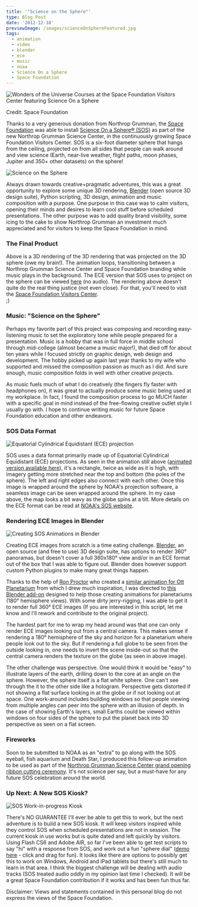 ```yaml
---
title: '"Science on the Sphere"'
type: Blog Post
date: '2012-12-18'
previewImage: /images/scienceOnSphereFeatured.jpg
tags:
  - animation
  - video
  - blender
  - ece
  - music
  - noaa
  - Science On a Sphere
  - Space Foundation
---
```

![Wonders of the Universe Courses at the Space Foundation Visitors Center featuring Science On a Sphere](/images/wondersOfTheUniverse.jpg)

Credit: Space Foundation

Thanks to a very generous donation from Northrop Grumman, the [Space Foundation](http://www.spacefoundation.org) was able to install [Science On a Sphere® (SOS)](http://www.sos.noaa.gov/What_is_SOS/index.html) as part of the new Northrop Grumman Science Center, in the continuously growing Space Foundation Visitors Center. SOS is a six-foot diameter sphere that hangs from the ceiling, projected on from all sides that people can walk around and view science (Earth, near-live weather, flight paths, moon phases, Jupiter and 350+ other datasets) on the sphere!

![Science on the Sphere](/images/scienceOnTheSphere.jpg)

Always drawn towards creative+pragmatic adventures, this was a great opportunity to explore some unique 3D rendering, [Blender](http://www.blender.org/) (open source 3D design suite), Python scripting, 3D design, animation and music composition with a purpose. One purpose in this case was to calm visitors, opening their minds and desires to learn cool stuff before scheduled presentations. The other purpose was to add quality brand visibility, some icing to the cake to show Northrop Grumman an investment much appreciated and for visitors to keep the Space Foundation in mind.

### The Final Product

Above is a 3D rendering of the 3D rendering that was projected on the 3D sphere (owe my brain!). The animation loops, transitioning between a Northrop Grumman Science Center and Space Foundation branding while music plays in the background. The ECE version that SOS uses to project on the sphere can be viewed [here](https://vimeo.com/55890714) (no audio). The rendering above doesn't quite do the real thing justice (not even close). For that, you'll need to visit the [Space Foundation Visitors Center](http://www.spacefoundation.org/visit).  
;)

### Music: "Science on the Sphere"

Perhaps my favorite part of this project was composing and recording easy-listening music to set the exploratory tone while people prepared for a presentation. Music is a hobby that was in full force in middle school through mid-college (almost became a music major!), that died off for about ten years while I focused strictly on graphic design, web design and development. The hobby picked up again last year thanks to my wife who supported and missed the composition passion as much as I did. And sure enough, music composition folds in well with other creative projects.

As music fuels much of what I do creatively (the fingers fly faster with headphones on), it was great to actually produce some music being used at my workplace. In fact, I found the composition process to go MUCH faster with a specific goal in mind instead of the free-flowing creative outlet style I usually go with. I hope to continue writing music for future Space Foundation education and other endeavors.

### SOS Data Format

![Equatorial Cylindrical Equidistant (ECE) projection](/images/0006961.jpg)

SOS uses a data format primarily made up of Equatorial Cylindrical Equidistant (ECE) projections. As seen in the animation still above ([animated version available here](https://vimeo.com/55890714)), it's a rectangle, twice as wide as it is high, with imagery getting more stretched near the top and bottom (the poles of the sphere). The left and right edges also connect with each other. Once this image is wrapped around the sphere by NOAA's projection software, a seamless image can be seen wrapped around the sphere. In my case above, the map looks a bit wavy as the globe spins at a tilt. More details on the ECE format can be read at [NOAA's SOS website](http://sos.noaa.gov/Docs/SOSContentGuidelines.pdf).

### Rendering ECE Images in Blender

![Creating SOS Animations in Blender](/images/blenderSOS.jpg)

Creating ECE images from scratch is a time eating challenge. [Blender](http://www.blender.org/), an open source (and free to use) 3D design suite, has options to render 360° panoramas, but doesn't cover a full 360x180° view and/or in an ECE format out of the box that I was able to figure out. Blender does however support custom Python plugins to make many great things happen.

Thanks to the help of [Ron Proctor](https://vimeo.com/ronproctor) who created a [similar animation for Ott Planetarium](https://vimeo.com/9624357) from which I drew much inspiration, I was directed to [this Blender add-on](https://github.com/Benni-chan/Blender-Fulldome-Addon) designed to help those creating animations for planetariums (180° hemisphere views). With some dirty jerry-rigging, I was able to get it to render full 360° ECE images (If you are interested in this script, let me know and I'll rework and contribute to the original project).

The hardest part for me to wrap my head around was that one can only render ECE images looking out from a central camera. This makes sense if rendering a 180° hemisphere of the sky and horizon for a planetarium where people look out to the sky. But if rendering a full globe to be seen from the outside looking in, one needs to invert the scene inside-out so that the central camera renders the texture on the globe (as seen in above image).

The other challenge was perspective. One would think it would be "easy" to illustrate layers of the earth, drilling down to the core at an angle on the sphere. However, the sphere itself is a flat white sphere. One can't see through the it to the other side like a hologram. Perspective gets distorted if not showing a flat surface looking in at the globe or if not looking out at space. One work-around includes building windows so that people viewing from multiple angles can peer into the sphere with an illusion of depth. In the case of showing Earth's layers, small Earths could be viewed within windows on four sides of the sphere to put the planet back into 3D perspective as seen on a flat screen.

### Fireworks

Soon to be submitted to NOAA as an "extra" to go along with the SOS eyeball, fish aquarium and Death Star, I produced this follow-up animation to be used as part of the [Northrop Grumman Science Center grand opening ribbon cutting ceremony](http://www.spacefoundation.org/media/press-releases/space-foundation-celebrates-grand-opening-northrop-grumman-science-center). It's not science per say, but a must-have for any future SOS celebration around the world.

### Up Next: A New SOS Kiosk?

![SOS Work-in-progress Kiosk](/images/kioskControls1.jpg)

There's NO GUARANTEE I'll ever be able to get this to work, but the next adventure is to build a new SOS kiosk. It will keep visitors inspired while they control SOS when scheduled presentations are not in session. The current kiosk in use works but is quite dated and left quickly by visitors. Using Flash CS6 and Adobe AIR, so far I've been able to get test scripts to say "hi" with a response from SOS, and work out a fun "sphere dial" ([demo here](http://www.christopherstevens.cc/sos/kiosk3c/) - click and drag for fun). It looks like there are options to possibly get this to work on Windows, Android and iPad tablets but there's still much to learn in that area. I think the biggest challenge will be dealing with audio tracks (SOS treated audio oddly in my opinion last time I checked). It will be a great Space Foundation contribution if it works and has been fun thus far.

Disclaimer: Views and statements contained in this personal blog do not express the views of the Space Foundation.
